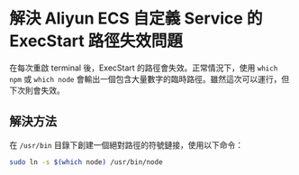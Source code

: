 # 解決 Aliyun ECS 自定義 Service 的 ExecStart 路徑失效問題

在每次重啟 terminal 後，ExecStart 的路徑會失效。正常情況下，使用 `which npm` 或 `which node` 會輸出一個包含大量數字的臨時路徑。雖然這次可以運行，但下次則會失效。

## 解決方法

在 `/usr/bin` 目錄下創建一個絕對路徑的符號鏈接，使用以下命令：

```bash
sudo ln -s $(which node) /usr/bin/node